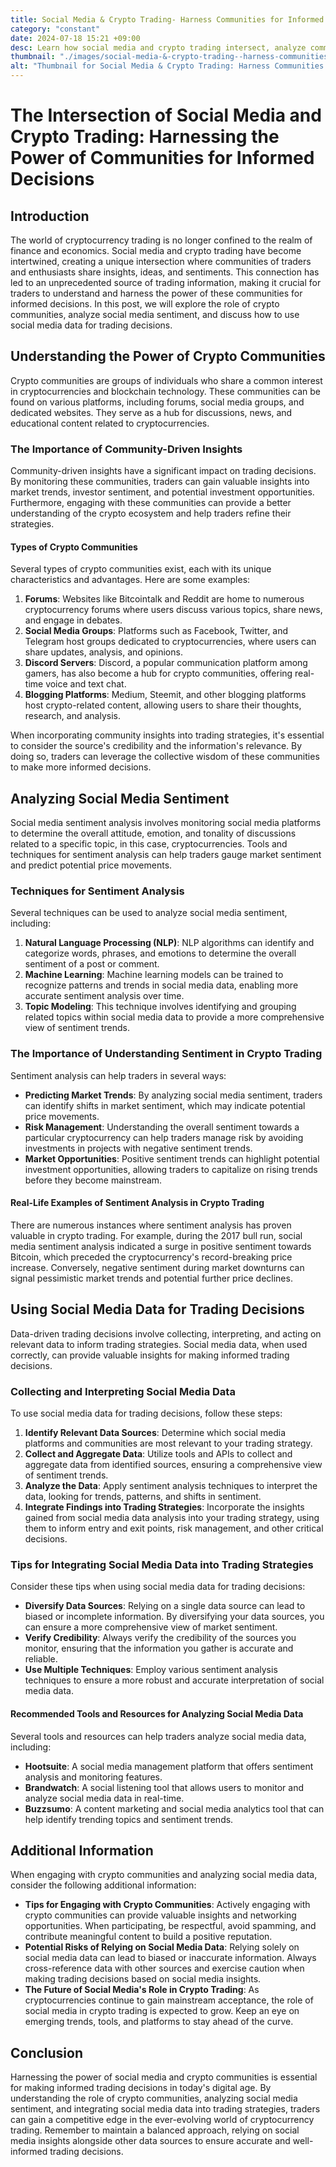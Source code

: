 ```yaml
---
title: Social Media & Crypto Trading- Harness Communities for Informed Decisions
category: "constant"
date: 2024-07-18 15:21 +09:00
desc: Learn how social media and crypto trading intersect, analyze community insights, sentiment, & data-driven strategies. Tips included.
thumbnail: "./images/social-media-&-crypto-trading--harness-communities-for-informed-decisions.png"
alt: "Thumbnail for Social Media & Crypto Trading: Harness Communities for Informed Decisions"
---
```


# The Intersection of Social Media and Crypto Trading: Harnessing the Power of Communities for Informed Decisions

## Introduction

The world of cryptocurrency trading is no longer confined to the realm of finance and economics. Social media and crypto trading have become intertwined, creating a unique intersection where communities of traders and enthusiasts share insights, ideas, and sentiments. This connection has led to an unprecedented source of trading information, making it crucial for traders to understand and harness the power of these communities for informed decisions. In this post, we will explore the role of crypto communities, analyze social media sentiment, and discuss how to use social media data for trading decisions.

## Understanding the Power of Crypto Communities

Crypto communities are groups of individuals who share a common interest in cryptocurrencies and blockchain technology. These communities can be found on various platforms, including forums, social media groups, and dedicated websites. They serve as a hub for discussions, news, and educational content related to cryptocurrencies.

### The Importance of Community-Driven Insights

Community-driven insights have a significant impact on trading decisions. By monitoring these communities, traders can gain valuable insights into market trends, investor sentiment, and potential investment opportunities. Furthermore, engaging with these communities can provide a better understanding of the crypto ecosystem and help traders refine their strategies.

#### Types of Crypto Communities

Several types of crypto communities exist, each with its unique characteristics and advantages. Here are some examples:

1. **Forums**: Websites like Bitcointalk and Reddit are home to numerous cryptocurrency forums where users discuss various topics, share news, and engage in debates.
2. **Social Media Groups**: Platforms such as Facebook, Twitter, and Telegram host groups dedicated to cryptocurrencies, where users can share updates, analysis, and opinions.
3. **Discord Servers**: Discord, a popular communication platform among gamers, has also become a hub for crypto communities, offering real-time voice and text chat.
4. **Blogging Platforms**: Medium, Steemit, and other blogging platforms host crypto-related content, allowing users to share their thoughts, research, and analysis.

When incorporating community insights into trading strategies, it's essential to consider the source's credibility and the information's relevance. By doing so, traders can leverage the collective wisdom of these communities to make more informed decisions.

## Analyzing Social Media Sentiment

Social media sentiment analysis involves monitoring social media platforms to determine the overall attitude, emotion, and tonality of discussions related to a specific topic, in this case, cryptocurrencies. Tools and techniques for sentiment analysis can help traders gauge market sentiment and predict potential price movements.

### Techniques for Sentiment Analysis

Several techniques can be used to analyze social media sentiment, including:

1. **Natural Language Processing (NLP)**: NLP algorithms can identify and categorize words, phrases, and emotions to determine the overall sentiment of a post or comment.
2. **Machine Learning**: Machine learning models can be trained to recognize patterns and trends in social media data, enabling more accurate sentiment analysis over time.
3. **Topic Modeling**: This technique involves identifying and grouping related topics within social media data to provide a more comprehensive view of sentiment trends.

### The Importance of Understanding Sentiment in Crypto Trading

Sentiment analysis can help traders in several ways:

- **Predicting Market Trends**: By analyzing social media sentiment, traders can identify shifts in market sentiment, which may indicate potential price movements.
- **Risk Management**: Understanding the overall sentiment towards a particular cryptocurrency can help traders manage risk by avoiding investments in projects with negative sentiment trends.
- **Market Opportunities**: Positive sentiment trends can highlight potential investment opportunities, allowing traders to capitalize on rising trends before they become mainstream.

#### Real-Life Examples of Sentiment Analysis in Crypto Trading

There are numerous instances where sentiment analysis has proven valuable in crypto trading. For example, during the 2017 bull run, social media sentiment analysis indicated a surge in positive sentiment towards Bitcoin, which preceded the cryptocurrency's record-breaking price increase. Conversely, negative sentiment during market downturns can signal pessimistic market trends and potential further price declines.

## Using Social Media Data for Trading Decisions

Data-driven trading decisions involve collecting, interpreting, and acting on relevant data to inform trading strategies. Social media data, when used correctly, can provide valuable insights for making informed trading decisions.

### Collecting and Interpreting Social Media Data

To use social media data for trading decisions, follow these steps:

1. **Identify Relevant Data Sources**: Determine which social media platforms and communities are most relevant to your trading strategy.
2. **Collect and Aggregate Data**: Utilize tools and APIs to collect and aggregate data from identified sources, ensuring a comprehensive view of sentiment trends.
3. **Analyze the Data**: Apply sentiment analysis techniques to interpret the data, looking for trends, patterns, and shifts in sentiment.
4. **Integrate Findings into Trading Strategies**: Incorporate the insights gained from social media data analysis into your trading strategy, using them to inform entry and exit points, risk management, and other critical decisions.

### Tips for Integrating Social Media Data into Trading Strategies

Consider these tips when using social media data for trading decisions:

- **Diversify Data Sources**: Relying on a single data source can lead to biased or incomplete information. By diversifying your data sources, you can ensure a more comprehensive view of market sentiment.
- **Verify Credibility**: Always verify the credibility of the sources you monitor, ensuring that the information you gather is accurate and reliable.
- **Use Multiple Techniques**: Employ various sentiment analysis techniques to ensure a more robust and accurate interpretation of social media data.

#### Recommended Tools and Resources for Analyzing Social Media Data

Several tools and resources can help traders analyze social media data, including:

- **Hootsuite**: A social media management platform that offers sentiment analysis and monitoring features.
- **Brandwatch**: A social listening tool that allows users to monitor and analyze social media data in real-time.
- **Buzzsumo**: A content marketing and social media analytics tool that can help identify trending topics and sentiment trends.

## Additional Information

When engaging with crypto communities and analyzing social media data, consider the following additional information:

- **Tips for Engaging with Crypto Communities**: Actively engaging with crypto communities can provide valuable insights and networking opportunities. When participating, be respectful, avoid spamming, and contribute meaningful content to build a positive reputation.
- **Potential Risks of Relying on Social Media Data**: Relying solely on social media data can lead to biased or inaccurate information. Always cross-reference data with other sources and exercise caution when making trading decisions based on social media insights.
- **The Future of Social Media's Role in Crypto Trading**: As cryptocurrencies continue to gain mainstream acceptance, the role of social media in crypto trading is expected to grow. Keep an eye on emerging trends, tools, and platforms to stay ahead of the curve.

## Conclusion

Harnessing the power of social media and crypto communities is essential for making informed trading decisions in today's digital age. By understanding the role of crypto communities, analyzing social media sentiment, and integrating social media data into trading strategies, traders can gain a competitive edge in the ever-evolving world of cryptocurrency trading. Remember to maintain a balanced approach, relying on social media insights alongside other data sources to ensure accurate and well-informed trading decisions.